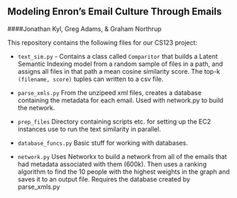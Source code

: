 Modeling Enron’s Email Culture Through Emails
--------------------------
####Jonathan Kyl, Greg Adams, & Graham Northrup

This repository contains the following files for our CS123 project:

 * `text_sim.py` - Contains a class called ```Comparitor``` that builds a Latent Semantic Indexing model from a random sample of files in a path, and assigns all files in that path a mean cosine similarity score. The top-k ```(filename, score)``` tuples can written to a csv file.

 * `parse_xmls.py` From the unzipeed xml files, creates a database containing the metadata for each email. Used with network.py to build the network.

 * `prep_files` Directory containing scripts etc. for setting up the EC2 instances use to run the text similarity in parallel.

 * `database_funcs.py` Basic stuff for working with databases.

 * `network.py` Uses Networkx to build a network from all of the emails that had metadata associated with them (600k). Then uses a ranking algorithm to find the 10 people with the highest weights in the graph and saves it to an output file. Requires the database created by parse_xmls.py